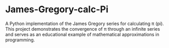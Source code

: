 # James-Gregory-calc-Pi
A Python implementation of the James Gregory series for calculating π (pi). This project demonstrates the convergence of π through an infinite series and serves as an educational example of mathematical approximations in programming.
